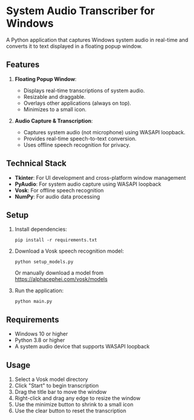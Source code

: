 # System Audio Transcriber for Windows

A Python application that captures Windows system audio in real-time and converts it to text displayed in a floating popup window.

## Features

1. **Floating Popup Window**:
   - Displays real-time transcriptions of system audio.
   - Resizable and draggable.
   - Overlays other applications (always on top).
   - Minimizes to a small icon.

2. **Audio Capture & Transcription**:
   - Captures system audio (not microphone) using WASAPI loopback.
   - Provides real-time speech-to-text conversion.
   - Uses offline speech recognition for privacy.

## Technical Stack

- **Tkinter**: For UI development and cross-platform window management
- **PyAudio**: For system audio capture using WASAPI loopback
- **Vosk**: For offline speech recognition
- **NumPy**: For audio data processing

## Setup

1. Install dependencies:
   ```
   pip install -r requirements.txt
   ```

2. Download a Vosk speech recognition model:
   ```
   python setup_models.py
   ```
   
   Or manually download a model from https://alphacephei.com/vosk/models

3. Run the application:
   ```
   python main.py
   ```

## Requirements

- Windows 10 or higher
- Python 3.8 or higher
- A system audio device that supports WASAPI loopback

## Usage

1. Select a Vosk model directory
2. Click "Start" to begin transcription
3. Drag the title bar to move the window
4. Right-click and drag any edge to resize the window
5. Use the minimize button to shrink to a small icon
6. Use the clear button to reset the transcription
